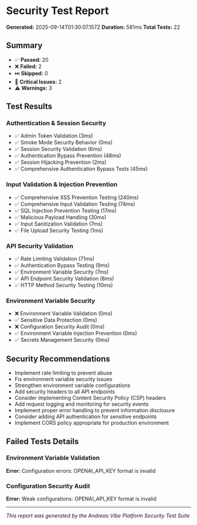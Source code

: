 
# Security Test Report

**Generated:** 2025-09-14T01:30:07.157Z
**Duration:** 581ms
**Total Tests:** 22

## Summary

- ✅ **Passed:** 20
- ❌ **Failed:** 2
- ⏭️ **Skipped:** 0
- 🚨 **Critical Issues:** 2
- ⚠️ **Warnings:** 3

## Test Results

### Authentication & Session Security
- ✅ Admin Token Validation (3ms)
- ✅ Smoke Mode Security Behavior (0ms)
- ✅ Session Security Validation (6ms)
- ✅ Authentication Bypass Prevention (48ms)
- ✅ Session Hijacking Prevention (2ms)
- ✅ Comprehensive Authentication Bypass Tests (45ms)

### Input Validation & Injection Prevention
- ✅ Comprehensive XSS Prevention Testing (240ms)
- ✅ Comprehensive Input Validation Testing (74ms)
- ✅ SQL Injection Prevention Testing (17ms)
- ✅ Malicious Payload Handling (30ms)
- ✅ Input Sanitization Validation (7ms)
- ✅ File Upload Security Testing (1ms)

### API Security Validation
- ✅ Rate Limiting Validation (71ms)
- ✅ Authentication Bypass Testing (9ms)
- ✅ Environment Variable Security (7ms)
- ✅ API Endpoint Security Validation (8ms)
- ✅ HTTP Method Security Testing (10ms)

### Environment Variable Security
- ❌ Environment Variable Validation (0ms)
- ✅ Sensitive Data Protection (0ms)
- ❌ Configuration Security Audit (0ms)
- ✅ Environment Variable Injection Prevention (0ms)
- ✅ Secrets Management Security (0ms)

## Security Recommendations

- Implement rate limiting to prevent abuse
- Fix environment variable security issues
- Strengthen environment variable configurations
- Add security headers to all API endpoints
- Consider implementing Content Security Policy (CSP) headers
- Add request logging and monitoring for security events
- Implement proper error handling to prevent information disclosure
- Consider adding API authentication for sensitive endpoints
- Implement CORS policy appropriate for production environment

## Failed Tests Details

### Environment Variable Validation
**Error:** Configuration errors: OPENAI_API_KEY format is invalid

### Configuration Security Audit
**Error:** Weak configurations: OPENAI_API_KEY format is invalid


---
*This report was generated by the Andreas Vibe Platform Security Test Suite*
